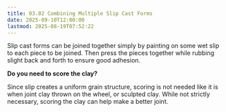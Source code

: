 ```yaml
---
title: 03.02 Combining Multiple Slip Cast Forms
date: 2025-09-10T12:00:00
lastmod: 2025-08-19T07:52:22
---
```


Slip cast forms can be joined together simply by painting on some wet slip to each piece to be joined. Then press the pieces together while rubbing slight back and forth to ensure good adhesion.

**Do you need to score the clay?**

Since slip creates a uniform grain structure, scoring is not needed like it is when joint clay thrown on the wheel, or sculpted clay. While not strictly necessary, scoring the clay can help make a better joint.
